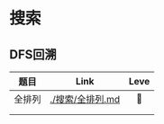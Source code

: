 # 搜索

## DFS回溯

|  题目  |                 Link                 | Leve |
| :----: | :----------------------------------: | :--: |
| 全排列 | [./搜索/全排列.md](./搜索/全排列.md) |  🌳   |
|        |                                      |      |
|        |                                      |      |